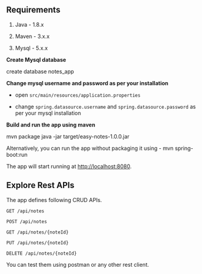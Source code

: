 ## Requirements

1. Java - 1.8.x

2. Maven - 3.x.x

3. Mysql - 5.x.x

**Create Mysql database**

create database notes_app

**Change mysql username and password as per your installation**

+ open `src/main/resources/application.properties`

+ change `spring.datasource.username` and `spring.datasource.password` as per your mysql installation

**Build and run the app using maven**

mvn package
java -jar target/easy-notes-1.0.0.jar

Alternatively, you can run the app without packaging it using -
mvn spring-boot:run

The app will start running at <http://localhost:8080>.

## Explore Rest APIs

The app defines following CRUD APIs.

    GET /api/notes
    
    POST /api/notes
    
    GET /api/notes/{noteId}
    
    PUT /api/notes/{noteId}
    
    DELETE /api/notes/{noteId}

You can test them using postman or any other rest client.
